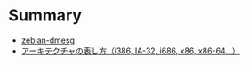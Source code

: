 # Summary

- [zebian-dmesg](./index.md)
- [アーキテクチャの表し方（i386, IA-32, i686, x86, x86-64...）](./2023-12-22-01.md)

